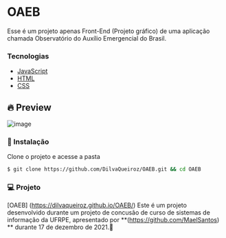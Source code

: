 # OAEB
Esse é um projeto apenas Front-End (Projeto gráfico)  de uma aplicação chamada Observatório do Auxílio Emergencial do Brasil.

### Tecnologias 
  - [JavaScript](https://devdocs.io/javascript/)
  - [HTML](https://developer.mozilla.org/pt-BR/docs/Web/HTML)
  - [CSS](https://developer.mozilla.org/pt-BR/docs/Web/CSS)

## 🔥 Preview
![image](https://user-images.githubusercontent.com/48795370/159979711-7d00fe32-5b3f-44a8-8d83-5587e9af550b.png)

### 🚀 Instalação

Clone o projeto e acesse a pasta
```sh
$ git clone https://github.com/DilvaQueiroz/OAEB.git && cd OAEB
```

### 💻 Projeto
[OAEB] (https://dilvaqueiroz.github.io/OAEB/)
Este é um projeto desenvolvido durante um projeto de concusão de curso de sistemas de informação da UFRPE, apresentado por **(https://github.com/MaelSantos) ** durante 17 de dezembro de 2021.💜

